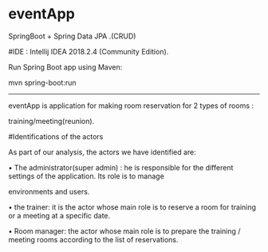 # eventApp
SpringBoot + Spring Data JPA .(CRUD)

#IDE : Intellij IDEA 2018.2.4 (Community Edition). 


Run Spring Boot app using Maven: 

mvn spring-boot:run

_____________________________________


eventApp is application for making room reservation for 2 types of rooms : 

training/meeting(reunion).



#Identifications of the actors

As part of our analysis, the actors we have identified are:


• The administrator(super admin) : he is responsible for the different settings of the application. Its role is to manage 

environments and users.


• the trainer: it is the actor whose main role is to reserve a room for training or a meeting at a specific date.


• Room manager: the actor whose main role is to prepare the training / meeting rooms according to the list of reservations.


















